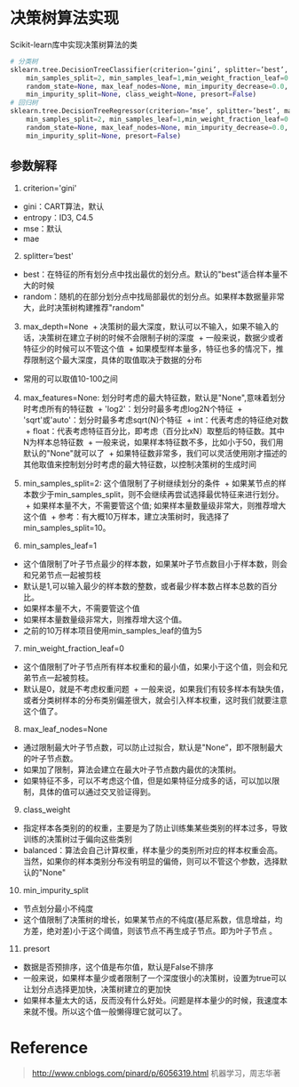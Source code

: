 # 决策树算法实现
Scikit-learn库中实现决策树算法的类
```python
# 分类树
sklearn.tree.DecisionTreeClassifier(criterion=’gini’, splitter=’best’, max_depth=None, 
    min_samples_split=2, min_samples_leaf=1,min_weight_fraction_leaf=0.0, max_features=None, 
    random_state=None, max_leaf_nodes=None, min_impurity_decrease=0.0,
    min_impurity_split=None, class_weight=None, presort=False)
# 回归树
sklearn.tree.DecisionTreeRegressor(criterion=’mse’, splitter=’best’, max_depth=None, 
    min_samples_split=2, min_samples_leaf=1,min_weight_fraction_leaf=0.0, max_features=None, 
    random_state=None, max_leaf_nodes=None, min_impurity_decrease=0.0,
    min_impurity_split=None, presort=False)
```
## 参数解释
1. criterion='gini'
  + gini：CART算法，默认
  + entropy：ID3, C4.5
  + mse：默认
  + mae
    
2. splitter=‘best'
  + best：在特征的所有划分点中找出最优的划分点。默认的"best"适合样本量不大的时候
  + random：随机的在部分划分点中找局部最优的划分点。如果样本数据量非常大，此时决策树构建推荐"random"
  
3. max_depth=None
  + 决策树的最大深度，默认可以不输入，如果不输入的话，决策树在建立子树的时候不会限制子树的深度
  + 一般来说，数据少或者特征少的时候可以不管这个值
  + 如果模型样本量多，特征也多的情况下，推荐限制这个最大深度，具体的取值取决于数据的分布
  + 常用的可以取值10-100之间
  
4. max_features=None: 划分时考虑的最大特征数，默认是"None",意味着划分时考虑所有的特征数
  + 'log2'：划分时最多考虑log2N个特征
  + 'sqrt'或'auto'：划分时最多考虑sqrt(N)个特征
  + int：代表考虑的特征绝对数
  + float：代表考虑特征百分比，即考虑（百分比xN）取整后的特征数。其中N为样本总特征数
  + 一般来说，如果样本特征数不多，比如小于50，我们用默认的"None"就可以了
  + 如果特征数非常多，我们可以灵活使用刚才描述的其他取值来控制划分时考虑的最大特征数，以控制决策树的生成时间

5. min_samples_split=2: 这个值限制了子树继续划分的条件 
  + 如果某节点的样本数少于min_samples_split，则不会继续再尝试选择最优特征来进行划分。
  + 如果样本量不大，不需要管这个值; 如果样本量数量级非常大，则推荐增大这个值
  + 参考：有大概10万样本，建立决策树时，我选择了min_samples_split=10。
    
6. min_samples_leaf=1
  + 这个值限制了叶子节点最少的样本数，如果某叶子节点数目小于样本数，则会和兄弟节点一起被剪枝
  + 默认是1,可以输入最少的样本数的整数，或者最少样本数占样本总数的百分比。
  + 如果样本量不大，不需要管这个值
  + 如果样本量数量级非常大，则推荐增大这个值。
  + 之前的10万样本项目使用min_samples_leaf的值为5
  
7. min_weight_fraction_leaf=0
  + 这个值限制了叶子节点所有样本权重和的最小值，如果小于这个值，则会和兄弟节点一起被剪枝。
  + 默认是0，就是不考虑权重问题
  + 一般来说，如果我们有较多样本有缺失值，或者分类树样本的分布类别偏差很大，就会引入样本权重，这时我们就要注意这个值了。
  
8. max_leaf_nodes=None
  + 通过限制最大叶子节点数，可以防止过拟合，默认是"None”，即不限制最大的叶子节点数。
  + 如果加了限制，算法会建立在最大叶子节点数内最优的决策树。
  + 如果特征不多，可以不考虑这个值，但是如果特征分成多的话，可以加以限制，具体的值可以通过交叉验证得到。
  
9. class_weight
  + 指定样本各类别的的权重，主要是为了防止训练集某些类别的样本过多，导致训练的决策树过于偏向这些类别
  + balanced：算法会自己计算权重，样本量少的类别所对应的样本权重会高。当然，如果你的样本类别分布没有明显的偏倚，则可以不管这个参数，选择默认的"None"
  
10. min_impurity_split
  + 节点划分最小不纯度
  + 这个值限制了决策树的增长，如果某节点的不纯度(基尼系数，信息增益，均方差，绝对差)小于这个阈值，则该节点不再生成子节点。即为叶子节点 。
  
11. presort
  + 数据是否预排序，这个值是布尔值，默认是False不排序
  + 一般来说，如果样本量少或者限制了一个深度很小的决策树，设置为true可以让划分点选择更加快，决策树建立的更加快
  + 如果样本量太大的话，反而没有什么好处。问题是样本量少的时候，我速度本来就不慢。所以这个值一般懒得理它就可以了。

# Reference
> http://www.cnblogs.com/pinard/p/6056319.html
> 机器学习，周志华著

